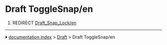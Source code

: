 # Draft ToggleSnap/en
1.  REDIRECT [Draft_Snap_Lock/en](Draft_Snap_Lock/en.md)



---
⏵ [documentation index](../README.md) > [Draft](Draft_Workbench.md) > Draft ToggleSnap/en

